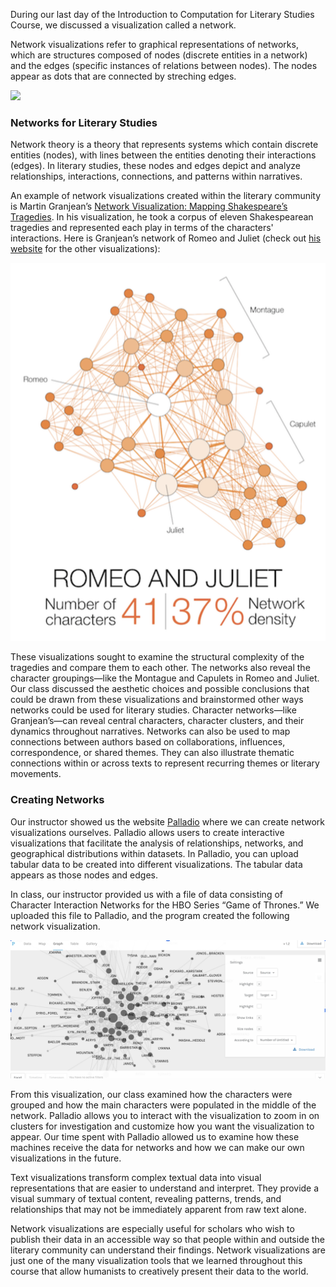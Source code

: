 During our last day of the Introduction to Computation for Literary Studies Course, we discussed a visualization called a network. 

Network visualizations refer to graphical representations of networks, which are structures composed of nodes (discrete entities in a network) and the edges (specific instances of relations between nodes). The nodes appear as dots that are connected by streching edges.

![](https://i.giphy.com/media/v1.Y2lkPTc5MGI3NjExbHpqcnBvcW51NnNseWxnNDNvMDhucnJ0ZnF2Z3VuZmg3cHExNDZqZyZlcD12MV9pbnRlcm5hbF9naWZfYnlfaWQmY3Q9Zw/fw8uZriJW4TlhmZnUj/giphy-downsized-large.gif)

### Networks for Literary Studies

 Network theory is a theory that represents systems which contain discrete entities (nodes), with lines between the entities denoting their interactions (edges). In literary studies, these nodes and edges depict and analyze relationships, interactions, connections, and patterns within narratives.

An example of network visualizations created within the literary community is Martin Granjean’s [Network Visualization: Mapping Shakespeare’s Tragedies](https://www.martingrandjean.ch/network-visualization-shakespeare/). In his visualization, he took a corpus of eleven Shakespearean tragedies and represented each play in terms of the characters' interactions. Here is Granjean’s network of Romeo and Juliet (check out [his website](https://www.martingrandjean.ch/network-visualization-shakespeare/) for the other visualizations):

![](/assets/image/networkeo.png)

These visualizations sought to examine the structural complexity of the tragedies and compare them to each other. The networks also reveal the character groupings—like the Montague and Capulets in Romeo and Juliet. Our class discussed the aesthetic choices and possible conclusions that could be drawn from these visualizations and brainstormed other ways networks could be used for literary studies.
Character networks—like Granjean’s—can reveal central characters, character clusters, and their dynamics throughout narratives. Networks can also be used to map connections between authors based on collaborations, influences, correspondence, or shared themes. They can also illustrate thematic connections within or across texts to represent recurring themes or literary movements. 

### Creating Networks

Our instructor showed us the website [Palladio](https://hdlab.stanford.edu/palladio/) where we can create network visualizations ourselves. Palladio allows users to create interactive visualizations that facilitate the analysis of relationships, networks, and geographical distributions within datasets. In Palladio, you can upload tabular data to be created into different visualizations. The tabular data appears as those nodes and edges.

In class, our instructor provided us with a file of data consisting of Character Interaction Networks for the HBO Series “Game of Thrones.” We uploaded this file to Palladio, and the program created the following network visualization. 

![](/assets/image/networkofthrones.png)

From this visualization, our class examined how the characters were grouped and how the main characters were populated in the middle of the network. Palladio allows you to interact with the visualization to zoom in on clusters for investigation and customize how you want the visualization to appear. Our time spent with Palladio allowed us to examine how these machines receive the data for networks and how we can make our own visualizations in the future. 

Text visualizations transform complex textual data into visual representations that are easier to understand and interpret. They provide a visual summary of textual content, revealing patterns, trends, and relationships that may not be immediately apparent from raw text alone. 

Network visualizations are especially useful for scholars who wish to publish their data in an accessible way so that people within and outside the literary community can understand their findings. Network visualizations are just one of the many visualization tools that we learned throughout this course that allow humanists to creatively present their data to the world. 

